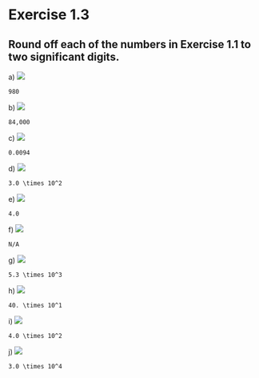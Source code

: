 Exercise 1.3
=======

Round off each of the numbers in Exercise 1.1 to two significant digits.
-----------

a) <img src="https://latex.codecogs.com/svg.latex?976.45" />
```
980
```

b) <img src="https://latex.codecogs.com/svg.latex?84,000" />
```
84,000
```

c) <img src="https://latex.codecogs.com/svg.latex?0.0094" />
```
0.0094
```

d) <img src="https://latex.codecogs.com/svg.latex?301.07" />
```
3.0 \times 10^2
```

e) <img src="https://latex.codecogs.com/svg.latex?4.000" />
```
4.0
```

f) <img src="https://latex.codecogs.com/svg.latex?10" />
```
N/A
```

g) <img src="https://latex.codecogs.com/svg.latex?5280" />
```
5.3 \times 10^3
```

h) <img src="https://latex.codecogs.com/svg.latex?400." />
```
40. \times 10^1
```

i) <img src="https://latex.codecogs.com/svg.latex?4.00 \times 10^2" />
```
4.0 \times 10^2
```

j) <img src="https://latex.codecogs.com/svg.latex?3.010 \times 10^4" />
```
3.0 \times 10^4
```
